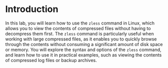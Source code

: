 # Introduction

In this lab, you will learn how to use the `zless` command in Linux, which allows you to view the contents of compressed files without having to decompress them first. The `zless` command is particularly useful when working with large compressed files, as it enables you to quickly browse through the contents without consuming a significant amount of disk space or memory. You will explore the syntax and options of the `zless` command, and learn how to use it in practical examples, such as viewing the contents of compressed log files or backup archives.

